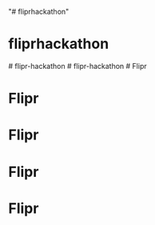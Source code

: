 "# fliprhackathon" 
# fliprhackathon
#   f l i p r - h a c k a t h o n  
 #   f l i p r - h a c k a t h o n  
 # Flipr
# Flipr
# Flipr
# Flipr
# Flipr
